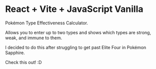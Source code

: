 # React + Vite + JavaScript Vanilla

Pokémon Type Effectiveness Calculator.

Allows you to enter up to two types and shows which types are strong, weak, and immune to them.

I decided to do this after struggling to get past Elite Four in Pokémon Sapphire.

Check this out! :D